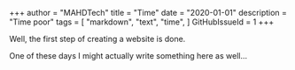 +++
author = "MAHDTech"
title = "Time"
date = "2020-01-01"
description = "Time poor"
tags = [
    "markdown",
    "text",
    "time",
]
GitHubIssueId = 1
+++

Well, the first step of creating a website is done.

One of these days I might actually write something here as well...
